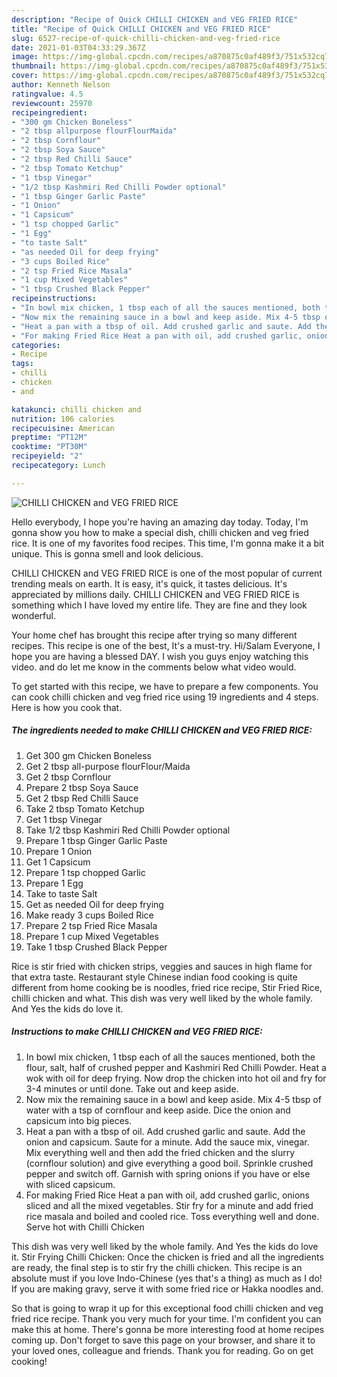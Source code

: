 ```yaml
---
description: "Recipe of Quick CHILLI CHICKEN and VEG FRIED RICE"
title: "Recipe of Quick CHILLI CHICKEN and VEG FRIED RICE"
slug: 6527-recipe-of-quick-chilli-chicken-and-veg-fried-rice
date: 2021-01-03T04:33:29.367Z
image: https://img-global.cpcdn.com/recipes/a870875c0af489f3/751x532cq70/chilli-chicken-and-veg-fried-rice-recipe-main-photo.jpg
thumbnail: https://img-global.cpcdn.com/recipes/a870875c0af489f3/751x532cq70/chilli-chicken-and-veg-fried-rice-recipe-main-photo.jpg
cover: https://img-global.cpcdn.com/recipes/a870875c0af489f3/751x532cq70/chilli-chicken-and-veg-fried-rice-recipe-main-photo.jpg
author: Kenneth Nelson
ratingvalue: 4.5
reviewcount: 25970
recipeingredient:
- "300 gm Chicken Boneless"
- "2 tbsp allpurpose flourFlourMaida"
- "2 tbsp Cornflour"
- "2 tbsp Soya Sauce"
- "2 tbsp Red Chilli Sauce"
- "2 tbsp Tomato Ketchup"
- "1 tbsp Vinegar"
- "1/2 tbsp Kashmiri Red Chilli Powder optional"
- "1 tbsp Ginger Garlic Paste"
- "1 Onion"
- "1 Capsicum"
- "1 tsp chopped Garlic"
- "1 Egg"
- "to taste Salt"
- "as needed Oil for deep frying"
- "3 cups Boiled Rice"
- "2 tsp Fried Rice Masala"
- "1 cup Mixed Vegetables"
- "1 tbsp Crushed Black Pepper"
recipeinstructions:
- "In bowl mix chicken, 1 tbsp each of all the sauces mentioned, both the flour, salt, half of crushed pepper and Kashmiri Red Chilli Powder. Heat a wok with oil for deep frying. Now drop the chicken into hot oil and fry for 3-4 minutes or until done. Take out and keep aside."
- "Now mix the remaining sauce in a bowl and keep aside. Mix 4-5 tbsp of water with a tsp of cornflour and keep aside. Dice the onion and capsicum into big pieces."
- "Heat a pan with a tbsp of oil. Add crushed garlic and saute. Add the onion and capsicum. Saute for a minute. Add the sauce mix, vinegar. Mix everything well and then add the fried chicken and the slurry (cornflour solution) and give everything a good boil. Sprinkle crushed pepper and switch off. Garnish with spring onions if you have or else with sliced capsicum."
- "For making Fried Rice Heat a pan with oil, add crushed garlic, onions sliced and all the mixed vegetables. Stir fry for a minute and add fried rice masala and boiled and cooled rice. Toss everything well and done. Serve hot with Chilli Chicken"
categories:
- Recipe
tags:
- chilli
- chicken
- and

katakunci: chilli chicken and 
nutrition: 106 calories
recipecuisine: American
preptime: "PT12M"
cooktime: "PT30M"
recipeyield: "2"
recipecategory: Lunch

---
```



![CHILLI CHICKEN and VEG FRIED RICE](https://img-global.cpcdn.com/recipes/a870875c0af489f3/751x532cq70/chilli-chicken-and-veg-fried-rice-recipe-main-photo.jpg)

Hello everybody, I hope you're having an amazing day today. Today, I'm gonna show you how to make a special dish, chilli chicken and veg fried rice. It is one of my favorites food recipes. This time, I'm gonna make it a bit unique. This is gonna smell and look delicious.

CHILLI CHICKEN and VEG FRIED RICE is one of the most popular of current trending meals on earth. It is easy, it's quick, it tastes delicious. It's appreciated by millions daily. CHILLI CHICKEN and VEG FRIED RICE is something which I have loved my entire life. They are fine and they look wonderful.

Your home chef has brought this recipe after trying so many different recipes. This recipe is one of the best, It&#39;s a must-try. Hi/Salam Everyone, I hope you are having a blessed DAY. I wish you guys enjoy watching this video. and do let me know in the comments below what video would.


To get started with this recipe, we have to prepare a few components. You can cook chilli chicken and veg fried rice using 19 ingredients and 4 steps. Here is how you cook that.

<!--inarticleads1-->

##### The ingredients needed to make CHILLI CHICKEN and VEG FRIED RICE:

1. Get 300 gm Chicken Boneless
1. Get 2 tbsp all-purpose flourFlour/Maida
1. Get 2 tbsp Cornflour
1. Prepare 2 tbsp Soya Sauce
1. Get 2 tbsp Red Chilli Sauce
1. Take 2 tbsp Tomato Ketchup
1. Get 1 tbsp Vinegar
1. Take 1/2 tbsp Kashmiri Red Chilli Powder optional
1. Prepare 1 tbsp Ginger Garlic Paste
1. Prepare 1 Onion
1. Get 1 Capsicum
1. Prepare 1 tsp chopped Garlic
1. Prepare 1 Egg
1. Take to taste Salt
1. Get as needed Oil for deep frying
1. Make ready 3 cups Boiled Rice
1. Prepare 2 tsp Fried Rice Masala
1. Prepare 1 cup Mixed Vegetables
1. Take 1 tbsp Crushed Black Pepper


Rice is stir fried with chicken strips, veggies and sauces in high flame for that extra taste. Restaurant style Chinese indian food cooking is quite different from home cooking be is noodles, fried rice recipe, Stir Fried Rice, chilli chicken and what. This dish was very well liked by the whole family. And Yes the kids do love it. 

<!--inarticleads2-->

##### Instructions to make CHILLI CHICKEN and VEG FRIED RICE:

1. In bowl mix chicken, 1 tbsp each of all the sauces mentioned, both the flour, salt, half of crushed pepper and Kashmiri Red Chilli Powder. Heat a wok with oil for deep frying. Now drop the chicken into hot oil and fry for 3-4 minutes or until done. Take out and keep aside.
1. Now mix the remaining sauce in a bowl and keep aside. Mix 4-5 tbsp of water with a tsp of cornflour and keep aside. Dice the onion and capsicum into big pieces.
1. Heat a pan with a tbsp of oil. Add crushed garlic and saute. Add the onion and capsicum. Saute for a minute. Add the sauce mix, vinegar. Mix everything well and then add the fried chicken and the slurry (cornflour solution) and give everything a good boil. Sprinkle crushed pepper and switch off. Garnish with spring onions if you have or else with sliced capsicum.
1. For making Fried Rice Heat a pan with oil, add crushed garlic, onions sliced and all the mixed vegetables. Stir fry for a minute and add fried rice masala and boiled and cooled rice. Toss everything well and done. Serve hot with Chilli Chicken


This dish was very well liked by the whole family. And Yes the kids do love it. Stir Frying Chilli Chicken: Once the chicken is fried and all the ingredients are ready, the final step is to stir fry the chilli chicken. This recipe is an absolute must if you love Indo-Chinese (yes that&#39;s a thing) as much as I do! If you are making gravy, serve it with some fried rice or Hakka noodles and. 

So that is going to wrap it up for this exceptional food chilli chicken and veg fried rice recipe. Thank you very much for your time. I'm confident you can make this at home. There's gonna be more interesting food at home recipes coming up. Don't forget to save this page on your browser, and share it to your loved ones, colleague and friends. Thank you for reading. Go on get cooking!
